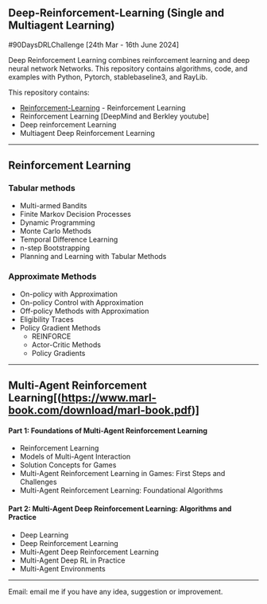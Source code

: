 ## Deep-Reinforcement-Learning (Single and Multiagent Learning)
 #90DaysDRLChallenge [24th Mar - 16th June 2024]
 
Deep Reinforcement Learning combines reinforcement learning and deep neural network Networks. This repository contains algorithms, code, and examples with Python, Pytorch, stablebaseline3, and RayLib.

This repository contains:
- [Reinforcement-Learning] - Reinforcement Learning
- Reinforcement Learning [DeepMind and Berkley youtube]
- Deep reinforcement Learning
- Multiagent Deep Reinforcement Learning

------------------------------------------------------------------------
## Reinforcement Learning

### Tabular methods
- Multi-armed Bandits
- Finite Markov Decision Processes
- Dynamic Programming
- Monte Carlo Methods
- Temporal Difference Learning
- n-step Bootstrapping
- Planning and Learning with Tabular Methods

### Approximate Methods
- On-policy with Approximation
- On-policy Control with Approximation
- Off-policy Methods with Approximation
- Eligibility Traces
- Policy Gradient Methods
     - REINFORCE
     - Actor-Critic Methods
     - Policy Gradients
       
-------------------------------------------------------------------------
## Multi-Agent Reinforcement Learning[(https://www.marl-book.com/download/marl-book.pdf)]

#### Part 1: Foundations of Multi-Agent Reinforcement Learning

- Reinforcement Learning
- Models of Multi-Agent Interaction
- Solution Concepts for Games
- Multi-Agent Reinforcement Learning in Games: First Steps and Challenges
- Multi-Agent Reinforcement Learning: Foundational Algorithms

#### Part 2: Multi-Agent Deep Reinforcement Learning: Algorithms and Practice

- Deep Learning
- Deep Reinforcement Learning
- Multi-Agent Deep Reinforcement Learning
- Multi-Agent Deep RL in Practice
- Multi-Agent Environments

--------------------------------------------------------------------------

[//]: # (Thanks - http://stackoverflow.com/questions/4823468/store-comments-in-markdown-syntax)

   [Reinforcement-Learning]: <https://www.youtube.com/watch?v=2GwBez0D20A&list=PLwRJQ4m4UJjNymuBM9RdmB3Z9N5-0IlY0>
   [DRL]: <https://www.youtube.com/watch?v=SupFHGbytvA&list=PL_iWQOsE6TfVYGEGiAOMaOzzv41Jfm_Ps>
   [Deep Learning]: <https://www.youtube.com/watch?v=CO3-sFmADfI&list=PL_iWQOsE6TfVmKkQHucjPAoRtIJYt8a5A&index=13>
   [LLM]: <https://stanford-cs324.github.io/winter2022>
   [Transformers]: <https://web.stanford.edu/class/cs25/index.html#course>
   [Deep Learning]: <https://cs230.stanford.edu>
   [Deep Reinforcement Learning]: <https://www.youtube.com/watch?v=FgzM3zpZ55o&list=PLoROMvodv4rOSOPzutgyCTapiGlY2Nd8u>
   [Physics DRL]: <https://www.youtube.com/@Eigensteve/videos>
   [RL]: <https://www.youtube.com/watch?v=TCCjZe0y4Qc&list=PLqYmG7hTraZDVH599EItlEWsUOsJbAodm>

   [PlDb]: <https://github.com/joemccann/dillinger/tree/master/plugins/dropbox/README.md>
   [PlGh]: <https://github.com/joemccann/dillinger/tree/master/plugins/github/README.md>
   [PlGd]: <https://github.com/joemccann/dillinger/tree/master/plugins/googledrive/README.md>
   [PlOd]: <https://github.com/joemccann/dillinger/tree/master/plugins/onedrive/README.md>
   [PlMe]: <https://github.com/joemccann/dillinger/tree/master/plugins/medium/README.md>
   [PlGa]: <https://github.com/RahulHP/dillinger/blob/master/plugins/googleanalytics/README.md>


Email: email me if you have any idea, suggestion or improvement.
